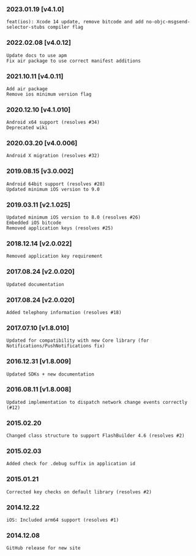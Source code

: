 ### 2023.01.19 [v4.1.0]

```
feat(ios): Xcode 14 update, remove bitcode and add no-objc-msgsend-selector-stubs compiler flag 
```

### 2022.02.08 [v4.0.12]

```
Update docs to use apm
Fix air package to use correct manifest additions
```



### 2021.10.11 [v4.0.11]

```
Add air package 
Remove ios minimum version flag
```



### 2020.12.10 [v4.1.010]

```
Android x64 support (resolves #34)
Deprecated wiki
```


### 2020.03.20 [v4.0.006]

```
Android X migration (resolves #32)
```


### 2019.08.15 [v3.0.002]

```
Android 64bit support (resolves #28)
Updated minimum iOS version to 9.0
```


### 2019.03.11 [v2.1.025]

```
Updated minimum iOS version to 8.0 (resolves #26)
Embedded iOS bitcode
Removed application keys (resolves #25)
```


### 2018.12.14 [v2.0.022]

```
Removed application key requirement
```


### 2017.08.24 [v2.0.020]

```
Updated documentation
```


### 2017.08.24 [v2.0.020]

```
Added telephony information (resolves #18)
```


### 2017.07.10 [v1.8.010]

```
Updated for compatibility with new Core library (for Notifications/PushNotifications fix)
```


### 2016.12.31 [v1.8.009]

```
Updated SDKs + new documentation
```


### 2016.08.11 [v1.8.008]

```
Updated implementation to dispatch network change events correctly (#12)
```


### 2015.02.20

```
Changed class structure to support FlashBuilder 4.6 (resolves #2)
```


### 2015.02.03

```
Added check for .debug suffix in application id
```


### 2015.01.21

```
Corrected key checks on default library (resolves #2)
```


### 2014.12.22

```
iOS: Included arm64 support (resolves #1)
```


### 2014.12.08

```
GitHub release for new site
```
